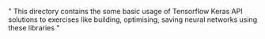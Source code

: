 " This directory contains the some basic usage of Tensorflow Keras API
solutions to exercises like building, optimising, saving neural networks using these libraries "
